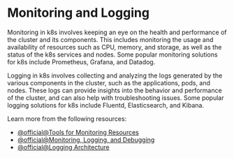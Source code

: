 # Monitoring and Logging

Monitoring in k8s involves keeping an eye on the health and performance of the cluster and its components. This includes monitoring the usage and availability of resources such as CPU, memory, and storage, as well as the status of the k8s services and nodes. Some popular monitoring solutions for k8s include Prometheus, Grafana, and Datadog.

Logging in k8s involves collecting and analyzing the logs generated by the various components in the cluster, such as the applications, pods, and nodes. These logs can provide insights into the behavior and performance of the cluster, and can also help with troubleshooting issues. Some popular logging solutions for k8s include Fluentd, Elasticsearch, and Kibana.

Learn more from the following resources:

- [@official@Tools for Monitoring Resources](https://kubernetes.io/docs/tasks/debug/debug-cluster/resource-usage-monitoring/)
- [@official@Monitoring, Logging, and Debugging](https://kubernetes.io/docs/tasks/debug/)
- [@official@Logging Architecture](https://kubernetes.io/docs/concepts/cluster-administration/logging/)
